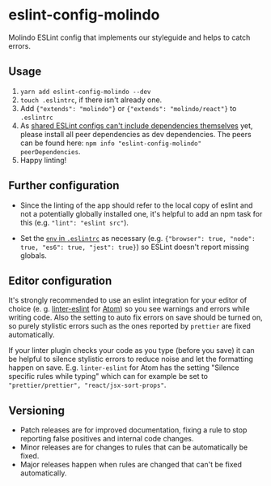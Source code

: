 # eslint-config-molindo

Molindo ESLint config that implements our styleguide and helps to catch errors.

## Usage

1. `yarn add eslint-config-molindo --dev`
2. `touch .eslintrc`, if there isn't already one.
3. Add `{"extends": "molindo"}` or `{"extends": "molindo/react"}` to `.eslintrc`
4. As [shared ESLint configs can't include dependencies themselves](https://github.com/eslint/eslint/issues/3458) yet, please install all peer dependencies as dev dependencies. The peers can be found here: `npm info "eslint-config-molindo" peerDependencies`.
5. Happy linting!

## Further configuration

 - Since the linting of the app should refer to the local copy of eslint and not a potentially globally installed one, it's helpful to add an npm task for this (e.g. `"lint": "eslint src"`).

 - Set the [`env` in `.eslintrc`](https://eslint.org/docs/user-guide/configuring#specifying-environments) as necessary (e.g. `{"browser": true, "node": true, "es6": true, "jest": true}`) so ESLint doesn't report missing globals.

## Editor configuration

It's strongly recommended to use an eslint integration for your editor of choice (e. g. [linter-eslint](https://atom.io/packages/linter-eslint) for [Atom](https://atom.io/)) so you see warnings and errors while writing code. Also the setting to auto fix errors on save should be turned on, so purely stylistic errors such as the ones reported by `prettier` are fixed automatically.

If your linter plugin checks your code as you type (before you save) it can be helpful to silence stylistic errors to reduce noise and let the formatting happen on save. E.g. `linter-eslint` for Atom has the setting "Silence specific rules while typing" which can for example be set to `"prettier/prettier", "react/jsx-sort-props"`.

## Versioning

 - Patch releases are for improved documentation, fixing a rule to stop reporting false positives and internal code changes.
 - Minor releases are for changes to rules that can be automatically be fixed.
 - Major releases happen when rules are changed that can't be fixed automatically.
